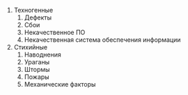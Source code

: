 1. Техногенные
	1. Дефекты
	2. Сбои
	3. Некачественное ПО
	4. Некачественная система обеспечения информации
2. Стихийные
	1. Наводнения
	2. Ураганы
	3. Штормы
	4. Пожары
	5. Механические факторы

